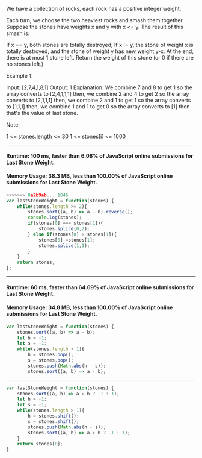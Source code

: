 We have a collection of rocks, each rock has a positive integer weight.

Each turn, we choose the two heaviest rocks and smash them together.  Suppose the stones have weights x and y with x <= y.  The result of this smash is:

If x == y, both stones are totally destroyed;
If x != y, the stone of weight x is totally destroyed, and the stone of weight y has new weight y-x.
At the end, there is at most 1 stone left.  Return the weight of this stone (or 0 if there are no stones left.)

 

Example 1:

Input: [2,7,4,1,8,1]
Output: 1
Explanation: 
We combine 7 and 8 to get 1 so the array converts to [2,4,1,1,1] then,
we combine 2 and 4 to get 2 so the array converts to [2,1,1,1] then,
we combine 2 and 1 to get 1 so the array converts to [1,1,1] then,
we combine 1 and 1 to get 0 so the array converts to [1] then that's the value of last stone.
 

Note:

1 <= stones.length <= 30
1 <= stones[i] <= 1000



---
#### Runtime: 100 ms, faster than 6.08% of JavaScript online submissions for Last Stone Weight.
#### Memory Usage: 38.3 MB, less than 100.00% of JavaScript online submissions for Last Stone Weight.
```javascript
>>>>>>> 8a2b9ab... 1046
var lastStoneWeight = function(stones) {
    while(stones.length >= 2){
        stones.sort((a, b) => a - b).reverse();
        console.log(stones);
        if(stones[0] === stones[1]){
            stones.splice(0,2);
        } else if(stones[0] > stones[1]){
            stones[0]-=stones[1];
            stones.splice(1,1);
        }
    }
    return stones;
};
```

---
#### Runtime: 60 ms, faster than 64.69% of JavaScript online submissions for Last Stone Weight.
#### Memory Usage: 34.8 MB, less than 100.00% of JavaScript online submissions for Last Stone Weight.
```javascript
var lastStoneWeight = function(stones) {
    stones.sort((a, b) => a - b);
    let h = -1;
    let s = -1;
    while(stones.length > 1){
        h = stones.pop();
        s = stones.pop();
        stones.push(Math.abs(h - s));
        stones.sort((a, b) => a - b);
```
---
```javascript
var lastStoneWeight = function(stones) {
    stones.sort((a, b) => a > b ? -1 : 1);
    let h = -1;
    let s = -1;
    while(stones.length > 1){
        h = stones.shift();
        s = stones.shift();
        stones.push(Math.abs(h - s));
        stones.sort((a, b) => a > b ? -1 : 1);
    }
    return stones[0];
}
```
